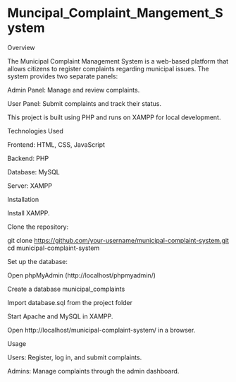 # Muncipal_Complaint_Mangement_System
Overview

The Municipal Complaint Management System is a web-based platform that allows citizens to register complaints regarding municipal issues. The system provides two separate panels:

Admin Panel: Manage and review complaints.

User Panel: Submit complaints and track their status.

This project is built using PHP and runs on XAMPP for local development.

Technologies Used

Frontend: HTML, CSS, JavaScript

Backend: PHP

Database: MySQL

Server: XAMPP

Installation

Install XAMPP.

Clone the repository:

git clone https://github.com/your-username/municipal-complaint-system.git
cd municipal-complaint-system

Set up the database:

Open phpMyAdmin (http://localhost/phpmyadmin/)

Create a database municipal_complaints

Import database.sql from the project folder

Start Apache and MySQL in XAMPP.

Open http://localhost/municipal-complaint-system/ in a browser.

Usage

Users: Register, log in, and submit complaints.

Admins: Manage complaints through the admin dashboard.
